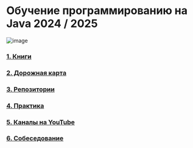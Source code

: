# Обучение программированию на Java 2024 / 2025

![image](https://github.com/ArtemA1ekseev/learning-java-2025/assets/113195869/e8141466-b936-4481-baba-9b96fee94c00)

### [1. Книги](https://github.com/ArtemA1ekseev/learning-java-2025/blob/main/Books.md)
### [2. Дорожная карта](https://github.com/ArtemA1ekseev/learning-java-2025/blob/main/DeveloperRoadmaps.md)
### [3. Репозитории](https://github.com/ArtemA1ekseev/learning-java-2025/blob/main/Repositories.md)
### [4. Практика](https://github.com/ArtemA1ekseev/learning-java-2025/blob/main/Practice.md)
### [5. Каналы на YouTube](https://github.com/ArtemA1ekseev/learning-java-2025/blob/main/YouTubeChannels.md)
### [6. Собеседование](https://github.com/ArtemA1ekseev/learning-java-2025/blob/main/Interview.md)
